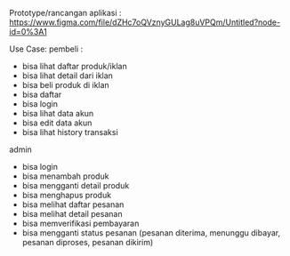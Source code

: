 Prototype/rancangan aplikasi :
https://www.figma.com/file/dZHc7oQVznyGULag8uVPQm/Untitled?node-id=0%3A1

Use Case:
pembeli :
- bisa lihat daftar produk/iklan
- bisa lihat detail dari iklan
- bisa beli produk di iklan
- bisa daftar
- bisa login
- bisa lihat data akun
- bisa edit data akun
- bisa lihat history transaksi

admin
- bisa login
- bisa menambah produk
- bisa mengganti detail produk
- bisa menghapus produk
- bisa melihat daftar pesanan
- bisa melihat detail pesanan
- bisa memverifikasi pembayaran
- bisa mengganti status pesanan (pesanan diterima, menunggu dibayar, pesanan diproses, pesanan dikirim)
